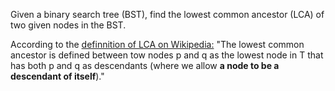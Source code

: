 Given a binary search tree (BST), find the lowest common ancestor (LCA) of two given nodes in the BST.

According to the [definnition of LCA on Wikipedia:](https://en.wikipedia.org/wiki/Lowest_common_ancestor) "The lowest common ancestor is defined between tow nodes p and q as the lowest node in T that has both p and q as descendants (where we allow <strong>a node to be a descendant of itself</strong>)."

